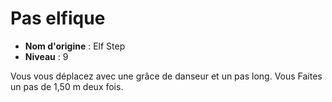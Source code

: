 # Pas elfique

 * **Nom d'origine** : Elf Step
 * **Niveau** : 9


<p>Vous vous déplacez avec une grâce de danseur et un pas long. Vous Faites un pas de 1,50 m deux fois.</p>